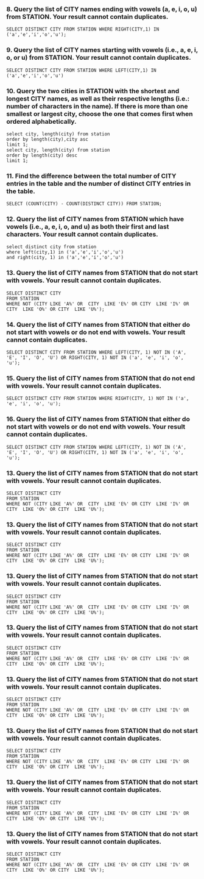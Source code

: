 ### 8. Query the list of CITY names ending with vowels (a, e, i, o, u) from STATION. Your result cannot contain duplicates.  


```
SELECT DISTINCT CITY FROM STATION WHERE RIGHT(CITY,1) IN ('a','e','i','o','u');
```
### 9. Query the list of CITY names starting with vowels (i.e., a, e, i, o, or u) from STATION. Your result cannot contain duplicates.


```
SELECT DISTINCT CITY FROM STATION WHERE LEFT(CITY,1) IN ('a','e','i','o','u')
```

### 10. Query the two cities in STATION with the shortest and longest CITY names, as well as their respective lengths (i.e.: number of characters in the name). If there is more than one smallest or largest city, choose the one that comes first when ordered alphabetically.


```
select city, length(city) from station
order by length(city),city asc
limit 1;
select city, length(city) from station
order by length(city) desc
limit 1;
```

### 11. Find the difference between the total number of CITY entries in the table and the number of distinct CITY entries in the table.


```
SELECT (COUNT(CITY) - COUNT(DISTINCT CITY)) FROM STATION;
```

### 12. Query the list of CITY names from STATION which have vowels (i.e., a, e, i, o, and u) as both their first and last characters. Your result cannot contain duplicates.

```
select distinct city from station 
where left(city,1) in ('a','e','i','o','u') 
and right(city, 1) in ('a','e','i','o','u')
```
### 13. Query the list of CITY names from STATION that do not start with vowels. Your result cannot contain duplicates.

```
SELECT DISTINCT CITY
FROM STATION
WHERE NOT (CITY LIKE 'A%' OR  CITY  LIKE 'E%' OR CITY  LIKE 'I%' OR CITY  LIKE 'O%' OR CITY  LIKE 'U%');
```

### 14. Query the list of CITY names from STATION that either do not start with vowels or do not end with vowels. Your result cannot contain duplicates.

```
SELECT DISTINCT CITY FROM STATION WHERE LEFT(CITY, 1) NOT IN ('A', 'E', 'I', 'O', 'U') OR RIGHT(CITY, 1) NOT IN ('a', 'e', 'i', 'o', 'u');
```

### 15. Query the list of CITY names from STATION that do not end with vowels. Your result cannot contain duplicates.

```
SELECT DISTINCT CITY FROM STATION WHERE RIGHT(CITY, 1) NOT IN ('a', 'e', 'i', 'o', 'u');
```

### 16. Query the list of CITY names from STATION that either do not start with vowels or do not end with vowels. Your result cannot contain duplicates.

```
SELECT DISTINCT CITY FROM STATION WHERE LEFT(CITY, 1) NOT IN ('A', 'E', 'I', 'O', 'U') OR RIGHT(CITY, 1) NOT IN ('a', 'e', 'i', 'o', 'u');
```

### 13. Query the list of CITY names from STATION that do not start with vowels. Your result cannot contain duplicates.

```
SELECT DISTINCT CITY
FROM STATION
WHERE NOT (CITY LIKE 'A%' OR  CITY  LIKE 'E%' OR CITY  LIKE 'I%' OR CITY  LIKE 'O%' OR CITY  LIKE 'U%');
```

### 13. Query the list of CITY names from STATION that do not start with vowels. Your result cannot contain duplicates.

```
SELECT DISTINCT CITY
FROM STATION
WHERE NOT (CITY LIKE 'A%' OR  CITY  LIKE 'E%' OR CITY  LIKE 'I%' OR CITY  LIKE 'O%' OR CITY  LIKE 'U%');
```

### 13. Query the list of CITY names from STATION that do not start with vowels. Your result cannot contain duplicates.

```
SELECT DISTINCT CITY
FROM STATION
WHERE NOT (CITY LIKE 'A%' OR  CITY  LIKE 'E%' OR CITY  LIKE 'I%' OR CITY  LIKE 'O%' OR CITY  LIKE 'U%');
```

### 13. Query the list of CITY names from STATION that do not start with vowels. Your result cannot contain duplicates.

```
SELECT DISTINCT CITY
FROM STATION
WHERE NOT (CITY LIKE 'A%' OR  CITY  LIKE 'E%' OR CITY  LIKE 'I%' OR CITY  LIKE 'O%' OR CITY  LIKE 'U%');
```

### 13. Query the list of CITY names from STATION that do not start with vowels. Your result cannot contain duplicates.

```
SELECT DISTINCT CITY
FROM STATION
WHERE NOT (CITY LIKE 'A%' OR  CITY  LIKE 'E%' OR CITY  LIKE 'I%' OR CITY  LIKE 'O%' OR CITY  LIKE 'U%');
```

### 13. Query the list of CITY names from STATION that do not start with vowels. Your result cannot contain duplicates.

```
SELECT DISTINCT CITY
FROM STATION
WHERE NOT (CITY LIKE 'A%' OR  CITY  LIKE 'E%' OR CITY  LIKE 'I%' OR CITY  LIKE 'O%' OR CITY  LIKE 'U%');
```

### 13. Query the list of CITY names from STATION that do not start with vowels. Your result cannot contain duplicates.

```
SELECT DISTINCT CITY
FROM STATION
WHERE NOT (CITY LIKE 'A%' OR  CITY  LIKE 'E%' OR CITY  LIKE 'I%' OR CITY  LIKE 'O%' OR CITY  LIKE 'U%');
```

### 13. Query the list of CITY names from STATION that do not start with vowels. Your result cannot contain duplicates.

```
SELECT DISTINCT CITY
FROM STATION
WHERE NOT (CITY LIKE 'A%' OR  CITY  LIKE 'E%' OR CITY  LIKE 'I%' OR CITY  LIKE 'O%' OR CITY  LIKE 'U%');
```

